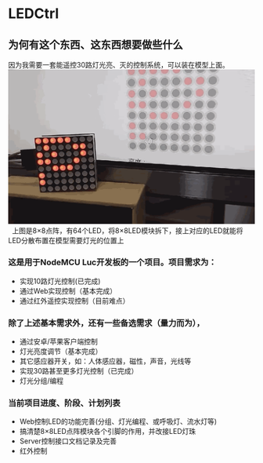 # LEDCtrl
## 为何有这个东西、这东西想要做些什么  
因为我需要一套能遥控30路灯光亮、灭的控制系统，可以装在模型上面。  
![Demo](https://raw.githubusercontent.com/C0618C/LEDCtrl/master/docs/demo.gif)  
上图是8×8点阵，有64个LED，将8×8LED模块拆下，接上对应的LED就能将LED分散布置在模型需要灯光的位置上  
  
### 这是用于NodeMCU Luc开发板的一个项目。项目需求为：
* 实现10路灯光控制(已完成)
* 通过Web实现控制（基本完成）
* 通过红外遥控实现控制（目前难点）
  
### 除了上述基本需求外，还有一些备选需求（量力而为），
* 通过安卓/苹果客户端控制
* 灯光亮度调节（基本完成）
* 其它感应器开关，如：人体感应器，磁性，声音，光线等
* 实现30路甚至更多灯光控制（已完成）
* 灯光分组/编程
  
### 当前项目进度、阶段、计划列表
* Web控制LED的功能完善(分组、灯光编程、或呼吸灯、流水灯等)  
* 搞清楚8×8LED点阵模块各个引脚的作用，并改接LED灯珠  
* Server控制接口文档记录及完善  
* 红外控制  
